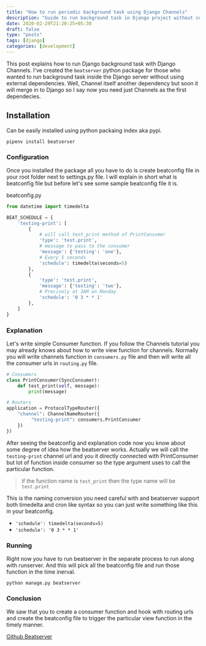 ```yaml
---
title: "How to run periodic background task using Django Channels"
description: "Guide to run background task in Django project without celery."
date: 2020-02-29T21:20:25+05:30
draft: false
type: "posts"
tags: [django]
categories: [development]
---
```


This post explains how to run Django background task with Django Channels. I've created the `beatserver` python package for those who wanted to run background task inside the Django server without using external dependencies. Well, Channel itself another dependency but soon it will merge in to Django so I say now you need just Channels as the first dependecies.

## Installation

Can be easily installed using python packaing index aka pypi.

`pipenv install beatserver`

### Configuration

Once you installed the package all you have to do is create beatconfig file in your root folder next to settings.py file. I will explain in short what is beatconfig file but before let's see some sample beatconfig file it is.

beatconfig.py

```python
from datetime import timedelta

BEAT_SCHEDULE = {
    'testing-print': [
        {
            # will call test_print method of PrintConsumer
            'type': 'test.print',
            # message to pass to the consumer
            'message': {'testing': 'one'},
            # Every 5 seconds
            'schedule': timedelta(seconds=5)
        },
        {
            'type': 'test.print',
            'message': {'testing': 'two'},
            # Precisely at 3AM on Monday
            'schedule': '0 3 * * 1'
        },
    ]
}
```

### Explanation

Let's write simple Consumer function. If you follow the Channels tutorial you may already knows about how to write view function for channels. Normally you will write channels function in `consumers.py` file and then  will write all the consumer urls in `routing.py` file.

```python
# Consumers
class PrintConsumer(SyncConsumer):
    def test_print(self, message):
        print(message)

# Routers
application = ProtocolTypeRouter({
    "channel": ChannelNameRouter({
         "testing-print": consumers.PrintConsumer
    })
})
```

After seeing the beatconfig and explanation code now you know about some degree of idea how the beatserver works. Actually we will call the `testing-print` channel url and you it directly connected with PrintConsumer but lot of function inside consumer so the type argument uses to call the particular function.

> if the function name is `test_print` then the type name will be `test.print`

This is the naming conversion you need careful with and beatserver support both timedelta and cron like syntax so you can just write something like this in your beatconfig.

* `'schedule': timedelta(seconds=5)`
* `'schedule': '0 3 * * 1' `

### Running

Right now you have to run beatserver in the separate process to run along with runserver. And this will pick all the beatconfig file and run those function in the time inerval.

```
python manage.py beatserver
```

### Conclusion

We saw that you to create a consumer function and hook with routing urls and create the beatconfig file to trigger the particular view function in the timely manner.

[Github Beatserver](https://github.com/rajasimon/beatserver)
